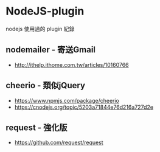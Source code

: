 # NodeJS-plugin
nodejs 使用過的 plugin 紀錄
## nodemailer - 寄送Gmail
* http://ithelp.ithome.com.tw/articles/10160766

## cheerio - 類似jQuery 
* https://www.npmjs.com/package/cheerio
* https://cnodejs.org/topic/5203a71844e76d216a727d2e

## request - 強化版
* https://github.com/request/request
